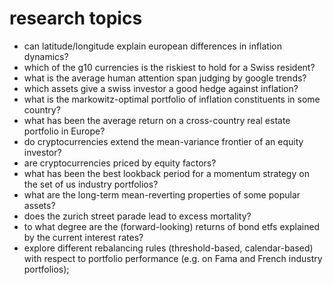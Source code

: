 # research topics

- can latitude/longitude explain european differences in inflation dynamics?
- which of the g10 currencies is the riskiest to hold for a Swiss resident?
- what is the average human attention span judging by google trends?
- which assets give a swiss investor a good hedge against inflation?
- what is the markowitz-optimal portfolio of inflation constituents in some country?
- what has been the average return on a cross-country real estate portfolio in Europe?
- do cryptocurrencies extend the mean-variance frontier of an equity investor?
- are cryptocurrencies priced by equity factors?
- what has been the best lookback period for a momentum strategy on the set of us industry portfolios?
- what are the long-term mean-reverting properties of some popular assets?
- does the zurich street parade lead to excess mortality?
- to what degree are the (forward-looking) returns of bond etfs explained by the current interest rates?
- explore different rebalancing rules (threshold-based, calendar-based) with respect to portfolio performance (e.g. on Fama and French industry portfolios);

